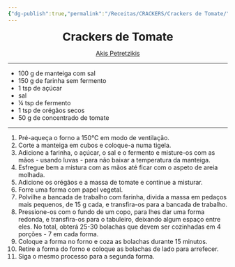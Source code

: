 ```yaml
---
{"dg-publish":true,"permalink":"/Receitas/CRACKERS/Crackers de Tomate/"}
---
```


<div style="text-align: center;"> <span style="font-size: 26px;"><b> Crackers de Tomate </b></span> </div>

<span class="center"> <center> [Akis Petretzikis](https://akispetretzikis.com/en/recipe/7255/krakerakia-ntomatas) </center></span>

---
- 100 g de manteiga com sal
- 150 g de farinha sem fermento
- 1 tsp de açúcar
- sal
- ¼ tsp de fermento
- 1 tsp de orégãos secos
- 50 g de concentrado de tomate
---
1. Pré-aqueça o forno a 150°C em modo de ventilação.
2. Corte a manteiga em cubos e coloque-a numa tigela.
3. Adicione a farinha, o açúcar, o sal e o fermento e misture-os com as mãos - usando luvas - para não baixar a temperatura da manteiga.
4. Esfregue bem a mistura com as mãos até ficar com o aspeto de areia molhada. 
5. Adicione os orégãos e a massa de tomate e continue a misturar.
6. Forre uma forma com papel vegetal. 
7. Polvilhe a bancada de trabalho com farinha, divida a massa em pedaços mais pequenos, de 15 g cada, e transfira-os para a bancada de trabalho. 
8. Pressione-os com o fundo de um copo, para lhes dar uma forma redonda, e transfira-os para o tabuleiro, deixando algum espaço entre eles. No total, obterá 25-30 bolachas que devem ser cozinhadas em 4 porções - 7 em cada forma.
9. Coloque a forma no forno e coza as bolachas durante 15 minutos.  
10. Retire a forma do forno e coloque as bolachas de lado para arrefecer.
11. Siga o mesmo processo para a segunda forma.